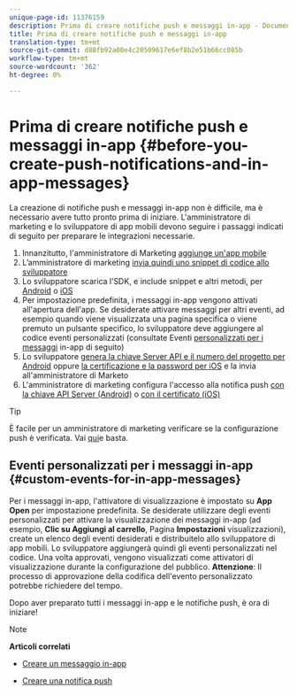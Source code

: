 ```yaml
---
unique-page-id: 11376159
description: Prima di creare notifiche push e messaggi in-app - Documenti Marketo - Documentazione prodotto
title: Prima di creare notifiche push e messaggi in-app
translation-type: tm+mt
source-git-commit: d88fb92a00e4c20509617e6ef8b2e51b66cc085b
workflow-type: tm+mt
source-wordcount: '362'
ht-degree: 0%

---
```



# Prima di creare notifiche push e messaggi in-app {#before-you-create-push-notifications-and-in-app-messages}

La creazione di notifiche push e messaggi in-app non è difficile, ma è necessario avere tutto pronto prima di iniziare. L&#39;amministratore di marketing e lo sviluppatore di app mobili devono seguire i passaggi indicati di seguito per preparare le integrazioni necessarie.

1. Innanzitutto, l&#39;amministratore di Marketing [aggiunge un&#39;app mobile](add-a-mobile-app.md)
1. L’amministratore di marketing [invia quindi uno snippet di codice allo sviluppatore](send-sdk-code-to-a-developer.md)
1. Lo sviluppatore scarica l’SDK, e include snippet e altri metodi, per [Android](http://developers.marketo.com/documentation/mobile/installation-instructions-on-android/) o [iOS](http://developers.marketo.com/documentation/mobile/installation-instructions-on-ios/)
1. Per impostazione predefinita, i messaggi in-app vengono attivati all&#39;apertura dell&#39;app. Se desiderate attivare messaggi per altri eventi, ad esempio quando viene visualizzata una pagina specifica o viene premuto un pulsante specifico, lo sviluppatore deve aggiungere al codice eventi personalizzati (consultate Eventi [personalizzati per i messaggi](#CustomEvents) in-app di seguito)
1. Lo sviluppatore [genera la chiave Server API e il numero del progetto per Android](http://developers.marketo.com/documentation/mobile/enabling-push-notifications-on-android/) oppure [la certificazione e la password per iOS](http://developers.marketo.com/documentation/mobile/enabling-push-notifications-on-ios/) e la invia all&#39;amministratore di Marketo
1. L&#39;amministratore di marketing configura l&#39;accesso alla notifica push [con la chiave API Server (Android)](configure-mobile-app-android-push-access.md) o [con il certificato (iOS)](configure-mobile-app-ios-push-access.md)

>[!TIP]
>
>È facile per un amministratore di marketing verificare se la configurazione push è verificata. Vai [qui](verify-push-configuration.md)e basta.

## Eventi personalizzati per i messaggi in-app {#custom-events-for-in-app-messages}

Per i messaggi in-app, l&#39;attivatore di visualizzazione è impostato su **App Open** per impostazione predefinita. Se desiderate utilizzare degli eventi personalizzati per attivare la visualizzazione dei messaggi in-app (ad esempio, **Clic su Aggiungi al carrello**, Pagina **Impostazioni** visualizzazioni), create un elenco degli eventi desiderati e distribuitelo allo sviluppatore di app mobili. Lo sviluppatore aggiungerà quindi gli eventi personalizzati nel codice. Una volta approvati, vengono visualizzati come attivatori di visualizzazione durante la configurazione del pubblico. **Attenzione**: Il processo di approvazione della codifica dell&#39;evento personalizzato potrebbe richiedere del tempo.

Dopo aver preparato tutti i messaggi in-app e le notifiche push, è ora di iniziare!

>[!NOTE]
>
>**Articoli correlati**
>
>* [Creare un messaggio in-app](http://docs.marketo.com/display/docs/create+an+in-app+message)
   >
   >
* [Creare una notifica push](../../../product-docs/mobile-marketing/push-notifications/create-a-push-notification.md)

>



